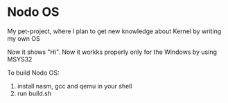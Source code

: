 # Nodo OS
My pet-project, where I plan to get new knowledge about Kernel by writing my own OS

Now it shows "Hi". Now it workks properly only for the Windows by using MSYS32

To build Nodo OS:
   1. install nasm, gcc and qemu in your shell
   2. run build.sh

